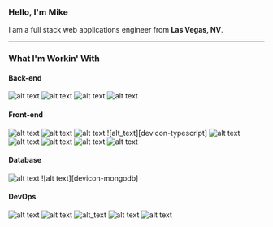 ### Hello, I'm Mike
I am a full stack web applications engineer from __Las Vegas, NV__.

---

### What I'm Workin' With
#### Back-end
![alt text][devicon-php] ![alt text][devicon-laravel] ![alt text][devicon-nodejs] ![alt text][devicon-express]

#### Front-end
![alt text][devicon-html5] ![alt text][devicon-css3] ![alt text][devicon-javascript] ![alt_text][devicon-typescript] ![alt text][devicon-vuejs] ![alt text][devicon-handlebars] ![alt text][devicon-jquery] ![alt text][devicon-sass] ![alt text][devicon-bootstrap]

#### Database
![alt text][devicon-mysql] ![alt text][devicon-mongodb]

#### DevOps
![alt text][devicon-git] ![alt text][devicon-npm] ![alt_text][devicon-gulp] ![alt text][devicon-webpack] ![alt text][devicon-docker]

[devicon-php]: https://icongr.am/devicon/php-original.svg?size=30 "PHP"
[devicon-laravel]: https://icongr.am/devicon/laravel-plain.svg?size=30&color=ff2d20 "Laravel"
[devicon-nodejs]: https://icongr.am/devicon/nodejs-original.svg?size=30 "Node.js"
[devicon-express]: https://icongr.am/devicon/express-original.svg?size=30 "Express"

[devicon-html5]: https://icongr.am/devicon/html5-original-wordmark.svg?size=30 "HTML 5"
[devicon-css3]: https://icongr.am/devicon/css3-original-wordmark.svg?size=30 "CSS 3"
[devicon-javascript]: https://icongr.am/devicon/javascript-original.svg?size=30 "JavaScript"
[devicon-vuejs]: https://icongr.am/devicon/vuejs-original.svg?size=30 "Vue.js"
[devicon-handlebars]: https://icongr.am/devicon/handlebars-original.svg?size=30 "Handlebars"
[devicon-jquery]: https://icongr.am/devicon/jquery-original.svg?size=30 "jQuery"
[devicon-sass]: https://icongr.am/devicon/sass-original.svg?size=30 "Sass"
[devicon-bootstrap]: https://icongr.am/devicon/bootstrap-plain.svg?size=30&color=563D7C "Bootstrap"

[devicon-mysql]: https://icongr.am/devicon/mysql-original.svg?size=30 "MySQL"

[devicon-git]: https://icongr.am/devicon/git-original.svg?size=30 "Git"
[devicon-npm]: https://icongr.am/devicon/npm-original-wordmark.svg?size=30 "NPM"
[devicon-gulp]: https://icongr.am/devicon/gulp-plain.svg?size=30 "Gulp"
[devicon-webpack]: https://icongr.am/devicon/webpack-original.svg?size=30 "Webpack"
[devicon-docker]: https://icongr.am/devicon/docker-original-wordmark.svg?size=30 "Docker"
